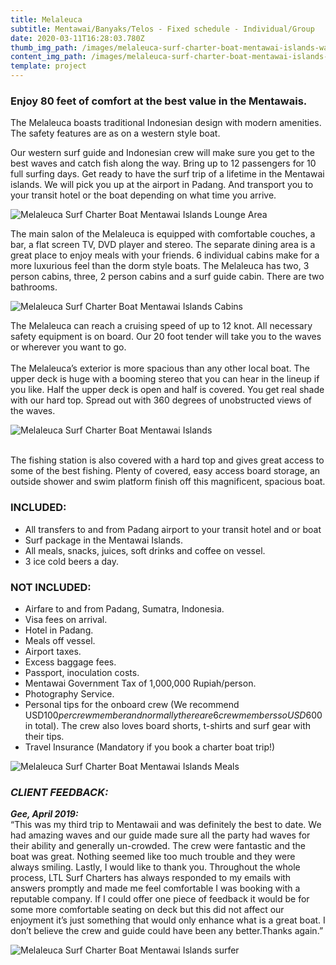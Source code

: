 ```yaml
---
title: Melaleuca
subtitle: Mentawai/Banyaks/Telos - Fixed schedule - Individual/Group
date: 2020-03-11T16:28:03.780Z
thumb_img_path: /images/melaleuca-surf-charter-boat-mentawai-islands-wave.jpg
content_img_path: /images/melaleuca-surf-charter-boat-mentawai-islands-wave.jpg
template: project
---
```

### Enjoy 80 feet of comfort at the best value in the Mentawais.

The Melaleuca boasts traditional Indonesian design with modern amenities. The safety features are as on a western style boat.

Our western surf guide and Indonesian crew will make sure you get to the best waves and catch fish along the way. Bring up to 12 passengers for 10 full surfing days. Get ready to have the surf trip of a lifetime in the Mentawai islands. We will pick you up at the airport in Padang. And transport you to your transit hotel or the boat depending on what time you arrive.

![Melaleuca Surf Charter Boat Mentawai Islands Lounge Area](/images/melaleuca-surf-boat-mentawai-lounge.jpg "Melaleuca Surf Charter Boat Mentawai Islands")

The main salon of the Melaleuca is equipped with comfortable couches, a bar, a flat screen TV, DVD player and stereo. The separate dining area is a great place to enjoy meals with your friends. 6 individual cabins make for a more luxurious feel than the dorm style boats. The Melaleuca has two, 3 person cabins, three, 2 person cabins and a surf guide cabin. There are two bathrooms. 

![Melaleuca Surf Charter Boat Mentawai Islands Cabins](/images/melaleuca-cabin.jpg "Melaleuca Surf Charter Boat Mentawai Islands Cabins")

The Melaleuca can reach a cruising speed of up to 12 knot. All necessary safety equipment is on board. Our 20 foot tender will take you to the waves or wherever you want to go.\
\
The Melaleuca’s exterior is more spacious than any other local boat. The upper deck is huge with a booming stereo that you can hear in the lineup if you like. Half the upper deck is open and half is covered. You get real shade with our hard top. Spread out with 360 degrees of unobstructed views of the waves.

![Melaleuca Surf Charter Boat Mentawai Islands](/images/melaleuca-surf-charter-boat-mentawai-islands.jpg "Melaleuca Surf Charter Boat Mentawai Islands")

\
The fishing station is also covered with a hard top and gives great access to some of the best fishing. Plenty of covered, easy access board storage, an outside shower and swim platform finish off this magnificent, spacious boat.

### INCLUDED:

* All transfers to and from Padang airport to your transit hotel and or boat 
* Surf package in the Mentawai Islands.
* All meals, snacks, juices, soft drinks and coffee on vessel.
* 3 ice cold beers a day. 

### NOT INCLUDED:

* Airfare to and from Padang, Sumatra, Indonesia.
* Visa fees on arrival.
* Hotel in Padang.
* Meals off vessel.
* Airport taxes.
* Excess baggage fees.
* Passport, inoculation costs. 
* Mentawai Government Tax of 1,000,000 Rupiah/person.
* Photography Service.
* Personal tips for the onboard crew (We recommend USD$100 per crew member and normally there are 6 crew members so USD$600 in total). The crew also loves board shorts, t-shirts and surf gear with their tips.
* Travel Insurance (Mandatory if you book a charter boat trip!)

![Melaleuca Surf Charter Boat Mentawai Islands Meals](/images/melaleuca-surf-charter-boat-mentawai-islands-meals.jpg "Melaleuca Surf Charter Boat Mentawai Islands Meals")

### *CLIENT FEEDBACK:*

***Gee, April 2019:***\
“This was my third trip to Mentawaii and was definitely the best to date. We had amazing waves and our guide made sure all the party had waves for their ability and generally un-crowded. The crew were fantastic and the boat was great. Nothing seemed like too much trouble and they were always smiling. Lastly, I would like to thank you. Throughout the whole process, LTL Surf Charters has always responded to my emails with answers promptly and made me feel comfortable I was booking with a reputable company. If I could offer one piece of feedback it would be for some more comfortable seating on deck but this did not affect our enjoyment it’s just something that would only enhance what is a great boat. I don’t believe the crew and guide could have been any better.Thanks again.”

![Melaleuca Surf Charter Boat Mentawai Islands surfer](/images/melaleuca-surf-charter-boat-mentawai-islands-surfing.jpg "Melaleuca Surf Charter Boat Mentawai Islands surfer")